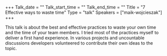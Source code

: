 +++
Talk_date = ""
Talk_start_time = ""
Talk_end_time = ""
Title = "7 Effective ways to waste time"
Type = "talk"
Speakers = ["maik-wojcieszak"]
+++

This talk is about the best and effective practices to waste your own time and the time of your team members. I tried most of the practices myself to deliver a first hand experience. In various projects and uncountable discussions developers volunteered to contribute their own ideas to the topic.